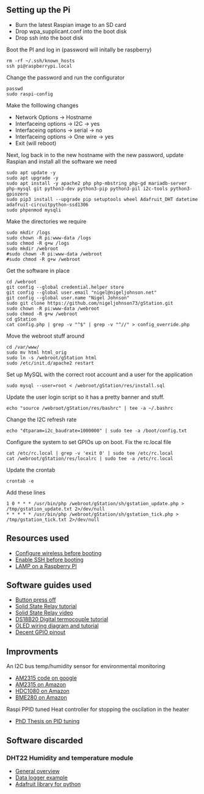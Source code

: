## Setting up the Pi

* Burn the latest Raspian image to an SD card
* Drop wpa_supplicant.conf into the boot disk
* Drop ssh into the boot disk

Boot the PI and log in (password will initally be raspberry)

    rm -rf ~/.ssh/known_hosts
    ssh pi@raspberrypi.local

Change the password and run the configurator

    passwd
    sudo raspi-config

Make the folllowing changes

* Network Options -> Hostname
* Interfaceing options -> I2C -> yes
* Interfaceing options -> serial -> no
* Interfaceing options -> One wire -> yes
* Exit (will reboot)

Next, log back in to the new hostname with the new password, update Raspian and install all the software we need

    sudo apt update -y
    sudo apt upgrade -y
    sudo apt install -y apache2 php php-mbstring php-gd mariadb-server php-mysql git python3-dev python3-pip python3-pil i2c-tools python3-gpiozero
    sudo pip3 install --upgrade pip setuptools wheel Adafruit_DHT datetime adafruit-circuitpython-ssd1306
    sudo phpenmod mysqli

Make the directories we require

    sudo mkdir /logs
    sudo chown -R pi:www-data /logs
    sudo chmod -R g+w /logs
    sudo mkdir /webroot
    #sudo chown -R pi:www-data /webroot
    #sudo chmod -R g+w /webroot

Get the software in place

    cd /webroot
    git config --global credential.helper store
    git config --global user.email "nigel@nigeljohnson.net"
    git config --global user.name "Nigel Johnson"
    sudo git clone https://github.com/nigeljohnson73/gStation.git
    sudo chown -R pi:www-data /webroot
    sudo chmod -R g+w /webroot
    cd gStation
    cat config.php | grep -v "^$" | grep -v "^//" > config_override.php

Move the webroot stuff around

    cd /var/www/
    sudo mv html html_orig
    sudo ln -s /webroot/gStation html
    sudo /etc/init.d/apache2 restart

Set up MySQL with the correct root account and a user for the application

    sudo mysql --user=root < /webroot/gStation/res/install.sql

Update the user login script so it has a pretty banner and stuff.

    echo "source /webroot/gStation/res/bashrc" | tee -a ~/.bashrc

Change the I2C refresh rate

    echo "dtparam=i2c_baudrate=1000000" | sudo tee -a /boot/config.txt

Configure the system to set GPIOs up on boot. Fix the rc.local file

    cat /etc/rc.local | grep -v 'exit 0' | sudo tee /etc/rc.local
    cat /webroot/gStation/res/localrc | sudo tee -a /etc/rc.local

Update the crontab

    crontab -e

Add these lines

    1 0 * * * /usr/bin/php /webroot/gStation/sh/gstation_update.php > /tmp/gstation_update.txt 2>/dev/null
    * * * * * /usr/bin/php /webroot/gStation/sh/gstation_tick.php > /tmp/gstation_tick.txt 2>/dev/null

## Resources used
* [Configure wireless before booting][SUPLICANT]
* [Enable SSH before booting][SSH]
* [LAMP on a Raspberry PI][LAMP]

## Software guides used

* [Button press off][BUTTON]
* [Solid State Relay tutorial][SSR]
* [Solid State Relay video][SSRVIDEO]
* [DS18B20 Digital termocouple tutorial][DS18B20]
* [OLED wiring diagram and tutorial][OLED]
* [Decent GPIO pinout][GPIOPIOUT]

## Improvments

An I2C bus temp/humidity sensor for environmental monitoring

* [AM2315 code on google][AM2315CODE]
* [AM2315 on Amazon][AM2315]
* [HDC1080 on Amazon][HDC1080]
* [BME280 on Amazon][BME280]

Raspi PPID tuned Heat controller for stopping the oscilation in the heater

* [PhD Thesis on PID tuning][PIDTUNE]

## Software discarded

### DHT22 Humidity and temperature module

* [General overview][DHT22OVERVIEW]
* [Data logger example][DH22LOGGER]
* [Adafruit library for python][DH22ADAFRUIT]

[GPIOPIOUT]: https://raw.githubusercontent.com/DigitalLumberjack/mk_arcade_joystick_rpi/master/wiki/images/mk_joystick_arcade_GPIOsb+.png
[DH22ADAFRUIT]: https://github.com/adafruit/Adafruit_Python_DHT
[DH22LOGGER]: https://www.instructables.com/id/Raspberry-PI-and-DHT22-temperature-and-humidity-lo/
[DHT22OVERVIEW]: https://pimylifeup.com/raspberry-pi-humidity-sensor-dht22/
[OLED]: https://www.raspberrypi-spy.co.uk/2018/04/i2c-oled-display-module-with-raspberry-pi/
[DS18B20]: http://www.circuitbasics.com/raspberry-pi-ds18b20-temperature-sensor-tutorial/
[SSRVIDEO]: https://www.youtube.com/watch?v=Q6v8BnDT47I
[BUTTON]: https://github.com/TonyLHansen/raspberry-pi-safe-off-switch/
[SSR]: https://tech.iprock.com/?p=10030
[SUPLICANT]: https://howchoo.com/g/ndy1zte2yjn/how-to-set-up-wifi-on-your-raspberry-pi-without-ethernet
[SSH]: https://howchoo.com/g/ote0ywmzywj/how-to-enable-ssh-on-raspbian-without-a-screen
[LAMP]: https://howtoraspberrypi.com/how-to-install-web-server-raspberry-pi-lamp/
[AM2315CODE]:https://code.google.com/archive/p/am2315-python-api/
[AM2315]: https://smile.amazon.co.uk/dp/B07VF17C7N
[HDC1080]: https://smile.amazon.co.uk/dp/B07DJ7FLHS
[BME280]: https://smile.amazon.co.uk/dp/B07KY8WY4M
[PIDTUNE]: https://studentnet.cs.manchester.ac.uk/resources/library/thesis_abstracts/MSc14/FullText/Ioannidis-Feidias-fulltext.pdf


